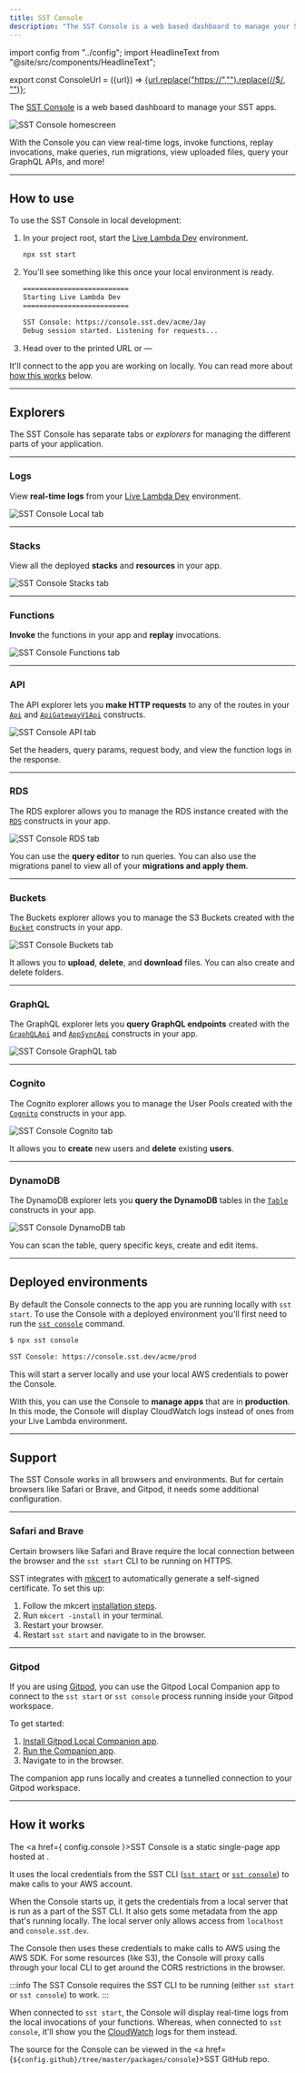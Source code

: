 ```yaml
---
title: SST Console
description: "The SST Console is a web based dashboard to manage your SST apps."
---
```


import config from "../config";
import HeadlineText from "@site/src/components/HeadlineText";

export const ConsoleUrl = ({url}) =>
<a href={url}>{url.replace("https://","").replace(/\/$/, "")}</a>;

<HeadlineText>

The <a href={config.console}>SST Console</a> is a web based dashboard to manage your SST apps.

</HeadlineText>

![SST Console homescreen](/img/console/sst-console-homescreen.png)

With the Console you can view real-time logs, invoke functions, replay invocations, make queries, run migrations, view uploaded files, query your GraphQL APIs, and more!

---

## How to use

To use the SST Console in local development:

1. In your project root, start the [Live Lambda Dev](live-lambda-development.md) environment.

   ```bash
   npx sst start
   ```

2. You'll see something like this once your local environment is ready.

   ```bash
   ==========================
   Starting Live Lambda Dev
   ==========================

   SST Console: https://console.sst.dev/acme/Jay
   Debug session started. Listening for requests...
   ```

3. Head over to the printed URL or — **<ConsoleUrl url={config.console} />**

It'll connect to the app you are working on locally. You can read more about [how this works](#how-it-works) below.

---

## Explorers

The SST Console has separate tabs or _explorers_ for managing the different parts of your application.

---

### Logs

View **real-time logs** from your [Live Lambda Dev](live-lambda-development.md) environment.

![SST Console Local tab](/img/console/sst-console-local-tab.png)

---

### Stacks

View all the deployed **stacks** and **resources** in your app.

![SST Console Stacks tab](/img/console/sst-console-stacks-tab.png)

---

### Functions

**Invoke** the functions in your app and **replay** invocations.

![SST Console Functions tab](/img/console/sst-console-functions-tab.png)

---

### API

The API explorer lets you **make HTTP requests** to any of the routes in your [`Api`](constructs/Api.md) and [`ApiGatewayV1Api`](constructs/ApiGatewayV1Api.md) constructs.

![SST Console API tab](/img/console/sst-console-api-tab.png)

Set the headers, query params, request body, and view the function logs in the response.

---

### RDS

The RDS explorer allows you to manage the RDS instance created with the [`RDS`](constructs/RDS.md) constructs in your app.

![SST Console RDS tab](/img/console/sst-console-rds-tab.png)

You can use the **query editor** to run queries. You can also use the migrations panel to view all of your **migrations and apply them**.

---

### Buckets

The Buckets explorer allows you to manage the S3 Buckets created with the [`Bucket`](constructs/Bucket.md) constructs in your app.

![SST Console Buckets tab](/img/console/sst-console-buckets-tab.png)

It allows you to **upload**, **delete**, and **download** files. You can also create and delete folders.

---

### GraphQL

The GraphQL explorer lets you **query GraphQL endpoints** created with the [`GraphQLApi`](constructs/GraphQLApi.md) and [`AppSyncApi`](constructs/AppSyncApi.md) constructs in your app.

![SST Console GraphQL tab](/img/console/sst-console-graphql-tab.png)

---

### Cognito

The Cognito explorer allows you to manage the User Pools created with the [`Cognito`](constructs/Cognito.md) constructs in your app.

![SST Console Cognito tab](/img/console/sst-console-cognito-tab.png)

It allows you to **create** new users and **delete** existing **users**.

---

### DynamoDB

The DynamoDB explorer lets you **query the DynamoDB** tables in the [`Table`](constructs/Table.md) constructs in your app.

![SST Console DynamoDB tab](/img/console/sst-console-dynamodb-tab.png)

You can scan the table, query specific keys, create and edit items.

---

## Deployed environments

By default the Console connects to the app you are running locally with `sst start`. To use the Console with a deployed environment you'll first need to run the [`sst console`](packages/cli.md#console) command.

```bash
$ npx sst console

SST Console: https://console.sst.dev/acme/prod
```

This will start a server locally and use your local AWS credentials to power the Console.

With this, you can use the Console to **manage apps** that are in **production**. In this mode, the Console will display CloudWatch logs instead of ones from your Live Lambda environment.

---

## Support

The SST Console works in all browsers and environments. But for certain browsers like Safari or Brave, and Gitpod, it needs some additional configuration.

---

### Safari and Brave

Certain browsers like Safari and Brave require the local connection between the browser and the `sst start` CLI to be running on HTTPS.

SST integrates with [mkcert](https://github.com/FiloSottile/mkcert) to automatically generate a self-signed certificate. To set this up:

1. Follow the mkcert [installation steps](https://github.com/FiloSottile/mkcert#installation).
2. Run `mkcert -install` in your terminal.
3. Restart your browser.
4. Restart `sst start` and navigate to <ConsoleUrl url={config.console} /> in the browser.

---

### Gitpod

If you are using [Gitpod](https://www.gitpod.io/), you can use the Gitpod Local Companion app to connect to the `sst start` or `sst console` process running inside your Gitpod workspace.

To get started:

1. [Install Gitpod Local Companion app](https://www.gitpod.io/blog/local-app#installation).
2. [Run the Companion app](https://www.gitpod.io/blog/local-app#running).
3. Navigate to <ConsoleUrl url={config.console} /> in the browser.

The companion app runs locally and creates a tunnelled connection to your Gitpod workspace.

---

## How it works

The <a href={ config.console }>SST Console</a> is a static single-page app hosted at <ConsoleUrl url={config.console} />.

It uses the local credentials from the SST CLI ([`sst start`](packages/cli.md#start) or [`sst console`](packages/cli.md#console)) to make calls to your AWS account.

When the Console starts up, it gets the credentials from a local server that is run as a part of the SST CLI. It also gets some metadata from the app that's running locally. The local server only allows access from `localhost` and `console.sst.dev`.

The Console then uses these credentials to make calls to AWS using the AWS SDK. For some resources (like S3), the Console will proxy calls through your local CLI to get around the CORS restrictions in the browser.

:::info
The SST Console requires the SST CLI to be running (either `sst start` or `sst console`) to work.
:::

When connected to `sst start`, the Console will display real-time logs from the local invocations of your functions. Whereas, when connected to `sst console`, it'll show you the [CloudWatch](https://aws.amazon.com/cloudwatch/) logs for them instead.

The source for the Console can be viewed in the <a href={`${config.github}/tree/master/packages/console`}>SST GitHub repo</a>.
